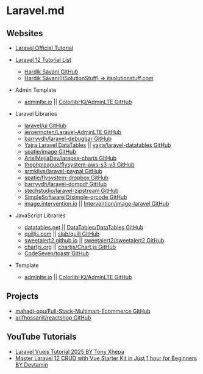 # Laravel.md

## Websites

* [Laravel Official Tutorial](https://laravel.com/docs/12.x)
* [Laravel 12 Tutorial List](https://www.itsolutionstuff.com/laravel-tutorial)
  * [Hardik Savani GitHub](https://github.com/savanihd)
  * [Hardik Savani(ItSolutionStuff) => itsolutionstuff.com](https://www.youtube.com/@savanihd/playlists)

* Admin Template
  * [adminlte.io](https://adminlte.io/) || [ColorlibHQ/AdminLTE GitHub](https://github.com/ColorlibHQ/AdminLTE)

* Laravel Libraries
  * [laravel/ui GitHub](https://github.com/laravel/ui)
  * [jeroennoten/Laravel-AdminLTE GitHub](https://github.com/jeroennoten/Laravel-AdminLTE)
  * [barryvdh/laravel-debugbar GitHub](https://github.com/barryvdh/laravel-debugbar)
  * [Yajra Laravel DataTables](https://yajrabox.com/docs/laravel-datatables/12.0/) || [yajra/laravel-datatables GitHub](https://github.com/yajra/laravel-datatables)
  * [spatie/image GitHub](https://github.com/spatie/image)
  * [ArielMejiaDev/larapex-charts GitHub](https://github.com/ArielMejiaDev/larapex-charts)
  * [thephpleague/flysystem-aws-s3-v3 GitHub](https://github.com/thephpleague/flysystem-aws-s3-v3)
  * [srmklive/laravel-paypal GitHub](https://github.com/srmklive/laravel-paypal)
  * [spatie/flysystem-dropbox GitHub](https://github.com/spatie/flysystem-dropbox)
  * [barryvdh/laravel-dompdf GitHub](https://github.com/barryvdh/laravel-dompdf)
  * [stechstudio/laravel-zipstream GitHub](https://github.com/stechstudio/laravel-zipstream)
  * [SimpleSoftwareIO/simple-qrcode GitHub](https://github.com/SimpleSoftwareIO/simple-qrcode)
  * [image.intervention.io](https://image.intervention.io/v3) || [Intervention/image-laravel GitHub](https://github.com/Intervention/image-laravel)

* JavaScript Libraries
  * [datatables.net](https://datatables.net/) || [DataTables/DataTables GitHub](https://github.com/DataTables/DataTables)
  * [quilljs.com](https://quilljs.com/) || [slab/quill GitHub](https://github.com/slab/quill)
  * [sweetalert2.github.io](https://sweetalert2.github.io/) || [sweetalert2/sweetalert2 GitHub](https://github.com/sweetalert2/sweetalert2)
  * [chartjs.org](https://www.chartjs.org/) || [chartjs/Chart.js GitHub](https://github.com/chartjs/Chart.js)
  * [CodeSeven/toastr GitHub](https://github.com/CodeSeven/toastr)

* Template
  * [adminlte.io](https://adminlte.io/) || [ColorlibHQ/AdminLTE GitHub](https://github.com/ColorlibHQ/AdminLTE)

## Projects

* [mahadi-opu/Full-Stack-Multimart-Ecommerce GitHub](https://github.com/mahadi-opu/Full-Stack-Multimart-Ecommerce)
* [arifhossanit/reactshop GitHub](https://github.com/arifhossanit/reactshop)

## YouTube Tutorials

* [Laravel Vuejs Tutorial 2025 BY Tony Xhepa](https://www.youtube.com/playlist?list=PL6tf8fRbavl1iuyG8CbUzL_GoCwL2OLxN)
* [Master Laravel 12 CRUD with Vue Starter Kit in Just 1 hour for Beginners BY Devtamin](https://www.youtube.com/watch?v=9zqgnlHNz44)
